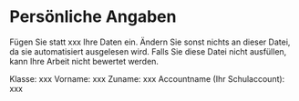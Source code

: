# Persönliche Angaben

Fügen Sie statt xxx Ihre Daten ein.
Ändern Sie sonst nichts an dieser Datei, da sie automatisiert ausgelesen wird.
Falls Sie diese Datei nicht ausfüllen, kann Ihre Arbeit nicht bewertet werden.

Klasse:  xxx
Vorname: xxx
Zuname:  xxx
Accountname (Ihr Schulaccount): xxx
